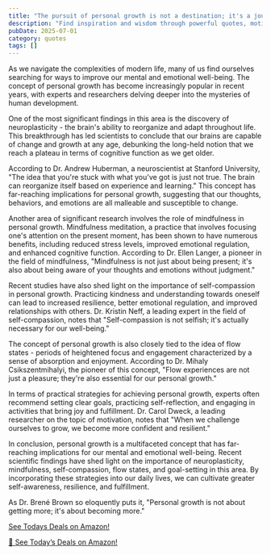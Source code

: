 ```yaml
---
title: "The pursuit of personal growth is not a destination; it's a journey that requires effort, patience, and self-awareness"
description: "Find inspiration and wisdom through powerful quotes, motivational sayings, and timeless words that can transform your perspective on life."
pubDate: 2025-07-01
category: quotes
tags: []
---
```


As we navigate the complexities of modern life, many of us find ourselves searching for ways to improve our mental and emotional well-being. The concept of personal growth has become increasingly popular in recent years, with experts and researchers delving deeper into the mysteries of human development.

One of the most significant findings in this area is the discovery of neuroplasticity - the brain's ability to reorganize and adapt throughout life. This breakthrough has led scientists to conclude that our brains are capable of change and growth at any age, debunking the long-held notion that we reach a plateau in terms of cognitive function as we get older.

According to Dr. Andrew Huberman, a neuroscientist at Stanford University, "The idea that you're stuck with what you've got is just not true. The brain can reorganize itself based on experience and learning." This concept has far-reaching implications for personal growth, suggesting that our thoughts, behaviors, and emotions are all malleable and susceptible to change.

Another area of significant research involves the role of mindfulness in personal growth. Mindfulness meditation, a practice that involves focusing one's attention on the present moment, has been shown to have numerous benefits, including reduced stress levels, improved emotional regulation, and enhanced cognitive function. According to Dr. Ellen Langer, a pioneer in the field of mindfulness, "Mindfulness is not just about being present; it's also about being aware of your thoughts and emotions without judgment."

Recent studies have also shed light on the importance of self-compassion in personal growth. Practicing kindness and understanding towards oneself can lead to increased resilience, better emotional regulation, and improved relationships with others. Dr. Kristin Neff, a leading expert in the field of self-compassion, notes that "Self-compassion is not selfish; it's actually necessary for our well-being."

The concept of personal growth is also closely tied to the idea of flow states - periods of heightened focus and engagement characterized by a sense of absorption and enjoyment. According to Dr. Mihaly Csikszentmihalyi, the pioneer of this concept, "Flow experiences are not just a pleasure; they're also essential for our personal growth."

In terms of practical strategies for achieving personal growth, experts often recommend setting clear goals, practicing self-reflection, and engaging in activities that bring joy and fulfillment. Dr. Carol Dweck, a leading researcher on the topic of motivation, notes that "When we challenge ourselves to grow, we become more confident and resilient."

In conclusion, personal growth is a multifaceted concept that has far-reaching implications for our mental and emotional well-being. Recent scientific findings have shed light on the importance of neuroplasticity, mindfulness, self-compassion, flow states, and goal-setting in this area. By incorporating these strategies into our daily lives, we can cultivate greater self-awareness, resilience, and fulfillment.

As Dr. Brené Brown so eloquently puts it, "Personal growth is not about getting more; it's about becoming more."

[ See Todays Deals on Amazon!](https://amzn.to/3UjsCWp)

[🛒 See Today’s Deals on Amazon!](https://amzn.to/3UjsCWp)
